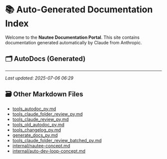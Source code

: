 # 📚 Auto-Generated Documentation Index

Welcome to the **Nautee Documentation Portal**. This site contains documentation generated automatically by Claude from Anthropic.

## 🗂️ AutoDocs (Generated)


---

_Last updated: 2025-07-06 06:29_

## 🗃️ Other Markdown Files

- [tools_autodoc_py.md](tools_autodoc_py.md)
- [tools_claude_folder_review_py.md](tools_claude_folder_review_py.md)
- [tools_claude_review_py.md](tools_claude_review_py.md)
- [tools_old_autodoc_py.md](tools_old_autodoc_py.md)
- [tools_changelog_py.md](tools_changelog_py.md)
- [generate_docs_py.md](generate_docs_py.md)
- [tools_claude_folder_review_batched_py.md](tools_claude_folder_review_batched_py.md)
- [internal/nautee-concept.md](internal/nautee-concept.md)
- [internal/auto-dev-loop-concept.md](internal/auto-dev-loop-concept.md)
